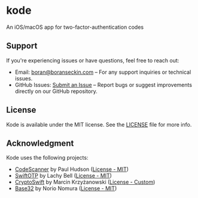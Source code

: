 # kode
An iOS/macOS app for two-factor-authentication codes

## Support
If you're experiencing issues or have questions, feel free to reach out:
- Email: [boran@boranseckin.com](mailto:boran@boranseckin.com) – For any support inquiries or technical issues.
- GitHub Issues: [Submit an Issue](https://github.com/boranseckin/kode/issues/new/choose) – Report bugs or suggest improvements directly on our GitHub repository.

## License
Kode is available under the MIT license. See the [LICENSE](LICENSE) file for more info.

## Acknowledgment
Kode uses the following projects:
* [CodeScanner](https://github.com/twostraws/CodeScanner) by Paul Hudson ([License - MIT](https://github.com/twostraws/CodeScanner/blob/main/LICENSE))
* [SwiftOTP](https://github.com/lachlanbell/SwiftOTP) by Lachy Bell ([License - MIT](https://github.com/lachlanbell/SwiftOTP/blob/master/LICENSE))
* [CryptoSwift](https://github.com/krzyzanowskim/CryptoSwift) by Marcin Krzyżanowski ([License - Custom](https://github.com/krzyzanowskim/CryptoSwift/blob/main/LICENSE))
* [Base32](https://github.com/norio-nomura/Base32) by Norio Nomura ([License - MIT](https://github.com/norio-nomura/Base32/blob/master/LICENSE))
